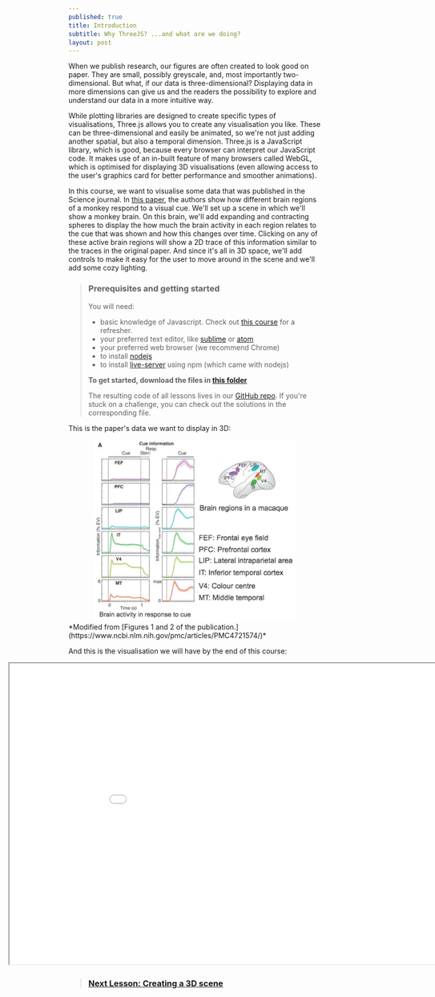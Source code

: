 ```yaml
---
published: true
title: Introduction
subtitle: Why ThreeJS? ...and what are we doing?
layout: post
---
```

When we publish research, our figures are often created to look good on paper. They are small, possibly greyscale, and, most importantly two-dimensional. But what, if our data is three-dimensional? Displaying data in more dimensions can give us and the readers the possibility to explore and understand our data in a more intuitive way.

While plotting libraries are designed to create specific types of visualisations, Three.js allows you to create any visualisation you like. These can be three-dimensional and easily be animated, so we're not just adding another spatial, but also a temporal dimension. Three.js is a JavaScript library, which is good, because every browser can interpret our JavaScript code. It makes use of an in-built feature of many browsers called WebGL, which is optimised for displaying 3D visualisations (even allowing access to the user's graphics card for better performance and smoother animations).

In this course, we want to visualise some data that was published in the Science journal. In [this paper](https://www.ncbi.nlm.nih.gov/pmc/articles/PMC4721574/), the authors show how different brain regions of a monkey respond to a visual cue. We'll set up a scene in which we'll show a monkey brain. On this brain, we'll add expanding and contracting spheres to display the how much the brain activity in each region relates to the cue that was shown and how this changes over time. Clicking on any of these active brain regions will show a 2D trace of this information similar to the traces in the original paper. And since it's all in 3D space, we'll add controls to make it easy for the user to move around in the scene and we'll add some cozy lighting.

> ### Prerequisites and getting started
>
> You will need:
> * basic knowledge of Javascript. Check out [this course](../web-course/) for a refresher.
> * your preferred text editor, like [sublime](https://www.sublimetext.com/) or [atom](https://atom.io/)
> * your preferred web browser (we recommend Chrome)
> * to install [nodejs](https://nodejs.org/en/download/)
> * to install [live-server](https://www.npmjs.com/package/live-server) using npm (which came with nodejs)
>
> **To get started, download the files in [this folder](./getting_started.zip)**
>
> The resulting code of all lessons lives in our [GitHub repo](https://github.com/RobIsaTeam/courses/tree/master/_course_3_threejs/code). If you're stuck on a challenge, you can check out the solutions in the corresponding file.

This is the paper's data we want to display in 3D:

<img src="../images/threejs_intro_graphic.png" alt="setup" style="width: 80%; margin: 0 10%" />
*Modified from [Figures 1 and 2 of the publication.](https://www.ncbi.nlm.nih.gov/pmc/articles/PMC4721574/)*

And this is the visualisation we will have by the end of this course:
<iframe style="position: relative; left: -120px; overflow: hidden;" scrolling='no' src="code/final.html" width="1000" height="600"></iframe>

> ### [Next Lesson: Creating a 3D scene](./2-scene)
